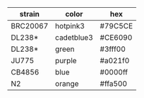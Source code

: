 strain | color | hex
--- | --- | ---  |
BRC20067 | hotpink3 | #79C5CE
DL238* | cadetblue3 | #CE6090 
DL238* | green | #3fff00
JU775 | purple | #a021f0
CB4856 | blue | #0000ff
N2 | orange | #ffa500
